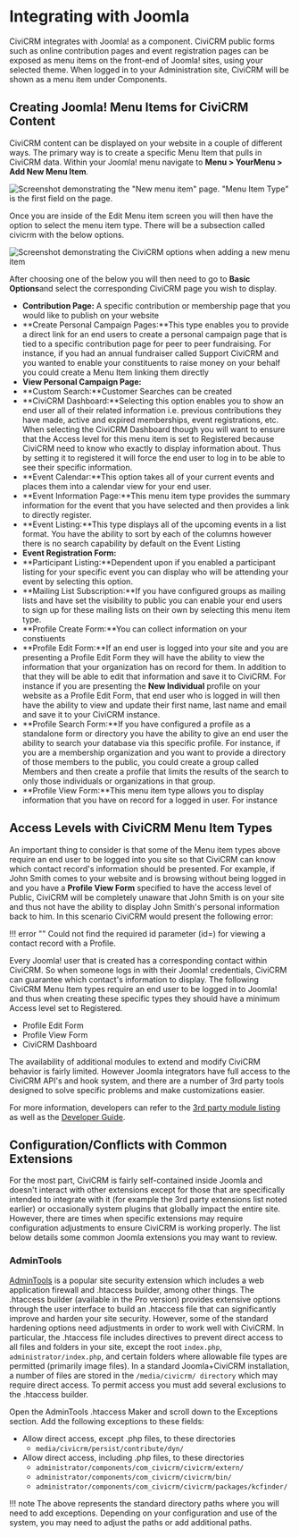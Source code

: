 # Integrating with Joomla

CiviCRM integrates with Joomla! as a component. CiviCRM public forms
such as online contribution pages and event registration pages can be
exposed as menu items on the front-end of Joomla! sites, using your
selected theme. When logged in to your Administration site, CiviCRM
will be shown as a menu item under Components.

## Creating Joomla! Menu Items for CiviCRM Content

CiviCRM content can be displayed on your website in a couple of
different ways. The primary way is to create a specific Menu Item that
pulls in CiviCRM data. Within your Joomla! menu navigate to **Menu > YourMenu > Add New Menu Item**.

![Screenshot demonstrating the "New menu item" page. "Menu Item Type" is the first field on the page.](img/joomla-menu-item-type.png)

Once you are inside of the Edit Menu item screen you will then have the
option to select the menu item type. There will be a subsection called
civicrm with the below options.

![Screenshot demonstrating the CiviCRM options when adding a new menu item](img/joomla-civi-options.png)

After choosing one of the below you will then need to go to **Basic
Options**and select the corresponding CiviCRM page you wish to display.

-   **Contribution Page:** A specific contribution or membership page
    that you would like to publish on your website
-   **Create Personal Campaign Pages:**This type enables you to provide
    a direct link for an end users to create a personal campaign page
    that is tied to a specific contribution page for peer to peer
    fundraising. For instance, if you had an annual fundraiser called
    Support CiviCRM and you wanted to enable your constituents to raise
    money on your behalf you could create a Menu Item linking them
    directly
-   **View Personal Campaign Page:**
-   **Custom Search:**Customer Searches can be created
-   **CiviCRM Dashboard:**Selecting this option enables you to show an
    end user all of their related information i.e. previous
    contributions they have made, active and expired memberships, event
    registrations, etc. When selecting the CiviCRM Dashboard though you
    will want to ensure that the Access level for this menu item is set
    to Registered because CiviCRM need to know who exactly to display
    information about. Thus by setting it to registered it will force
    the end user to log in to be able to see their specific
    information.
-   **Event Calendar:**This option takes all of your current events and
    places them into a calendar view for your end user.
-   **Event Information Page:**This menu item type provides the summary
    information for the event that you have selected and then provides a
    link to directly register.
-   **Event Listing:**This type displays all of the upcoming events in a
    list format. You have the ability to sort by each of the columns
    however there is no search capability by default on the Event
    Listing
-   **Event Registration Form:**
-   **Participant Listing:**Dependent upon if you enabled a participant
    listing for your specific event you can display who will be
    attending your event by selecting this option.
-   **Mailing List Subscription:**If you have configured groups as
    mailing lists and have set the visibility to public you can enable
    your end users to sign up for these mailing lists on their own by
    selecting this menu item type.
-   **Profile Create Form:**You can collect information on your
    constiuents
-   **Profile Edit Form:**If an end user is logged into your site and
    you are presenting a Profile Edit Form they will have the ability to
    view the information that your organization has on record for them.
    In addition to that they will be able to edit that information and
    save it to CiviCRM. For instance if you are presenting the **New
    Individual** profile on your website as a Profile Edit Form, that
    end user who is logged in will then have the ability to view and
    update their first name, last name and email and save it to your
    CiviCRM instance.
-   **Profile Search Form:**If you have configured a profile as a
    standalone form or directory you have the ability to give an end
    user the ability to search your database via this specific profile.
    For instance, if you are a membership organization and you want to
    provide a directory of those members to the public, you could create
    a group called Members and then create a profile that limits the
    results of the search to only those individuals or organizations in
    that group.
-   **Profile View Form:**This menu item type allows you to display
    information that you have on record for a logged in user. For
    instance

## Access Levels with CiviCRM Menu Item Types

An important thing to consider is that some of the Menu item types above
require an end user to be logged into you site so that CiviCRM can know
which contact record's information should be presented. For example, if
John Smith comes to your website and is browsing without being logged in
and you have a **Profile View Form** specified to have the access level
of Public, CiviCRM will be completely unaware that John Smith is on your
site and thus not have the ability to display John Smith's personal
information back to him. In this scenario CiviCRM would present the
following error:

!!! error ""
    Could not find the required id parameter (id=) for viewing a contact record with a Profile.

Every Joomla!
user that is created has a corresponding contact within CiviCRM. So when
someone logs in with their Joomla! credentials, CiviCRM can guarantee
which contact's information to display. The following CiviCRM Menu Item
types require an end user to be logged in to Joomla! and thus when
creating these specific types they should have a minimum Access level
set to Registered.

-   Profile Edit Form
-   Profile View Form
-   CiviCRM Dashboard

The availability of additional modules to extend and modify CiviCRM
behavior is fairly limited. However Joomla integrators have full access
to the CiviCRM API's and hook system, and there are a number of 3rd
party tools designed to solve specific problems and make customizations
easier. 

For more information, developers can refer to the [3rd party module
listing](https://wiki.civicrm.org/confluence/display/CRMDOC/Joomla!+Extensions+for+CiviCRM+%283rd+party%29) as well as the [Developer Guide](https://docs.civicrm.org/dev/en/latest).

## Configuration/Conflicts with Common Extensions

For the most part, CiviCRM is fairly self-contained inside Joomla and doesn't interact with other extensions except for those that are specifically intended to integrate with it (for example the 3rd party extensions list noted earlier) or occasionally system plugins that globally impact the entire site. However, there are times when specific extensions may require configuration adjustments to ensure CiviCRM is working properly. The list below details some common Joomla extensions you may want to review.

### AdminTools

[AdminTools]((https://extensions.joomla.org/extension/admin-tools/)) is a popular site security extension which includes a web application firewall and .htaccess builder, among other things. The .htaccess builder (available in the Pro version) provides extensive options through the user interface to build an .htaccess file that can significantly improve and harden your site security. However, some of the standard hardening options need adjustments in order to work well with CiviCRM. In particular, the .htaccess file includes directives to prevent direct access to all files and folders in your site, except the root `index.php`, `administrator/index.php`, and certain folders where allowable file types are permitted (primarily image files). In a standard Joomla+CiviCRM installation, a number of files are stored in the `/media/civicrm/ directory` which may require direct access. To permit access you must add several exclusions to the .htaccess builder.

Open the AdminTools .htaccess Maker and scroll down to the Exceptions section. Add the following exceptions to these fields:

* Allow direct access, except .php files, to these directories
    * `media/civicrm/persist/contribute/dyn/`
* Allow direct access, including .php files, to these directories
    * `administrator/components/com_civicrm/civicrm/extern/`
    * `administrator/components/com_civicrm/civicrm/bin/`
    * `administrator/components/com_civicrm/civicrm/packages/kcfinder/`

!!! note
    The above represents the standard directory paths where you will need to add exceptions. Depending on your configuration and use of the system, you may need to adjust the paths or add additional paths.

